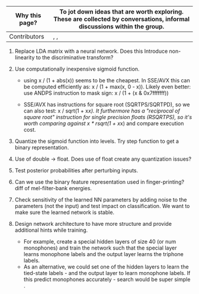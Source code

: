 Why this page?| To jot down ideas that are worth exploring. These are collected by conversations, informal discussions within the group.  
---|---  
Contributors| , ,   
  
 

  1. Replace LDA matrix with a neural network. Does this Introduce non-linearity to the discriminative transform?
  2. Use computationally inexpensive sigmoid function.  
  
  

     * using x / (1 + abs(x)) seems to be the cheapest.  In SSE/AVX this can be computed efficiently as: x / (1 + max(x, 0 - x)).  Likely even better: use ANDPS instruction to mask sign: x / (1 + (x & 0x7fffffff))  

     * SSE/AVX has instructions for square root (SQRTPS/SQRTPD), so we can also test: x / sqrt(1 + x*x).  It furthermore has a "reciprocal of square root" instruction for single precision floats (RSQRTPS), so it's worth comparing against x * rsqrt(1 + x*x) and compare execution cost.  

  3. Quantize the sigmoid function into levels. Try step function to get a binary representation.
  4. Use of double -> float. Does use of float create any quantization issues?
  5. Test posterior probabilities after perturbing inputs.
  6. Can we use the binary feature representation used in finger-printing? diff of mel-filter-bank energies.
  7. Check sensitivity of the learned NN parameters by adding noise to the parameters (not the input) and test impact on classification.  We want to make sure the learned network is stable.
  8. Design network architecture to have more structure and provide additional hints while training. 
     * For example, create a special hidden layers of size 40 (or num monophones) and train the network such that the special layer learns monophone labels and the output layer learns the triphone labels.
     * As an alternative, we could set one of the hidden layers to learn the tied-state labels - and the output layer to learn monophone labels. If this predict monophones accurately - search would be super simple .  
  



